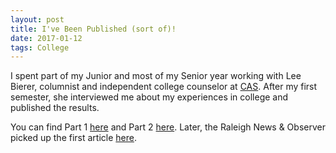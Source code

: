 ```yaml
---
layout: post
title: I've Been Published (sort of)!
date: 2017-01-12
tags: College
---
```


I spent part of my Junior and most of my Senior year working with Lee Bierer,
columnist and independent college counselor at
[CAS](http://collegeadmissionsstrategies.com). After my first semester, she
interviewed me about my experiences in college and published the results.

You can find Part 1
[here](http://www.carolinacollegebound.com/2017/01/03/a-chapel-hill-freshman-reflects-back-on-his-first-semester/)
and Part 2 [here](http://www.carolinacollegebound.com/2017/01/09/a-charlotte-ardrey-kell-grad-shares-more-college-survival-skills/?CID=10487377&BSD_SID=28022).
Later, the Raleigh News & Observer picked up the first article
[here](http://www.collegetownnc.com/unc-freshman-first-semester-advice/).
